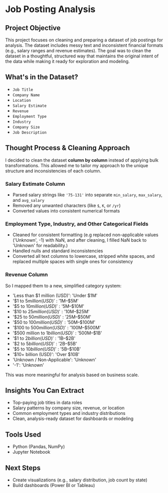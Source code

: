 # Job Posting Analysis

## Project Objective
This project focuses on cleaning and preparing a dataset of job postings for analysis. The dataset includes messy text and inconsistent financial formats (e.g., salary ranges and revenue estimates). The goal was to clean the dataset in a thoughtful, structured way that maintains the original intent of the data while making it ready for exploration and modeling.

## What's in the Dataset?
- `Job Title`
- `Company Name`
- `Location`
- `Salary Estimate`
- `Revenue`
- `Employment Type`
- `Industry`
- `Company Size`
- `Job Description`

## Thought Process & Cleaning Approach
I decided to clean the dataset **column by column** instead of applying bulk transformations. This allowed me to tailor my approach to the unique structure and inconsistencies of each column.

### Salary Estimate Column
- Parsed salary strings like `'75-131'` into separate `min_salary`, `max_salary`, and `avg_salary`
- Removed any unwanted characters (like `$`, `K`, or `/yr`)
- Converted values into consistent numerical formats

### Employment Type, Industry, and Other Categorical Fields
- Cleaned for consistent formatting (e.g replaced non-applicable values ('Unknown', -1) with NaN, and after cleaning, I filled NaN back to 'Unknown' for readability.)
- Handled nulls and standard inconsistencies
- Converted all text columns to lowercase, stripped white spaces, and replaced multiple spaces with single ones for consistency

### Revenue Column
So I mapped them to a new, simplified category system:

- 'Less than $1 million (USD)': 'Under $1M'
- '$1 to $5 million (USD)': '$1M–$5M'
- '$5 to $10 million (USD)': '$5M–$10M'
- '$10 to $25 million (USD)': '$10M–$25M'
- '$25 to $50 million (USD)': '$25M–$50M'
- '$50 to $100 million (USD)': '$50M–$100M'
- '$100 to $500 million (USD)': '$100M–$500M'
- '$500 million to $1 billion (USD)': '$500M–$1B'
- '$1 to $2 billion (USD)': '$1B–$2B'
- '$2 to $5 billion (USD)': '$2B–$5B'
- '$5 to $10 billion (USD)': '$5B–$10B'
- '$10+ billion (USD)': 'Over $10B'
- 'Unknown / Non-Applicable': 'Unknown'
- '-1': 'Unknown'

This was more meaningful for analysis based on business scale.

## Insights You Can Extract
- Top-paying job titles in data roles
- Salary patterns by company size, revenue, or location
- Common employment types and industry distributions
- Clean, analysis-ready dataset for dashboards or modeling

## Tools Used
- Python (Pandas, NumPy)
- Jupyter Notebook

## Next Steps
- Create visualizations (e.g., salary distribution, job count by state)
- Build dashboards (Power BI or Tableau)

